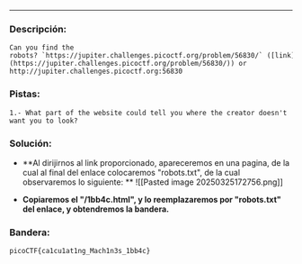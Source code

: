 ---
### Descripción:
```
Can you find the robots? `https://jupiter.challenges.picoctf.org/problem/56830/` ([link](https://jupiter.challenges.picoctf.org/problem/56830/)) or http://jupiter.challenges.picoctf.org:56830
```

### Pistas: 
```
1.- What part of the website could tell you where the creator doesn't want you to look?
```

### Solución:
- **Al dirijirnos al link proporcionado, apareceremos en una pagina, de la cual al final del enlace colocaremos "robots.txt", de la cual observaremos lo siguiente: **
![[Pasted image 20250325172756.png]]

- **Copiaremos el "/1bb4c.html", y lo reemplazaremos por "robots.txt" del enlace, y obtendremos la bandera.**

### Bandera:
```
picoCTF{ca1cu1at1ng_Mach1n3s_1bb4c}
```
